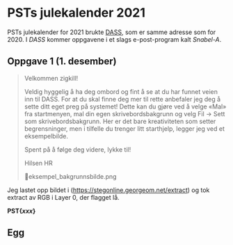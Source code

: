 # PSTs julekalender 2021

PSTs julekalender for 2021 brukte [DASS](https://dass.p26e.dev/), som er samme adresse som for 2020. I *DASS* kommer oppgavene i et slags e-post-program kalt *Snabel-A*.

## Oppgave 1 (1. desember)

>Velkommen zigkill!
>
>Veldig hyggelig å ha deg ombord og fint å se at du har funnet veien inn til DASS. For at du skal finne deg mer til rette anbefaler jeg deg å sette ditt eget preg på systemet! Dette kan du gjøre ved å velge «Mal» fra startmenyen, mal din egen skrivebordsbakgrunn og velg Fil -> Sett som skrivebordsbakgrunn. Her er det bare kreativiteten som setter begrensninger, men i tilfelle du trenger litt starthjelp, legger jeg ved et eksempelbilde.
>
>Spent på å følge deg videre, lykke til!
>
>Hilsen HR
>
>📎eksempel_bakgrunnsbilde.png

Jeg lastet opp bildet i (https://stegonline.georgeom.net/extract) og tok extract av RGB i Layer 0, der flagget lå.

**PST{*xxx*}**

## Egg

